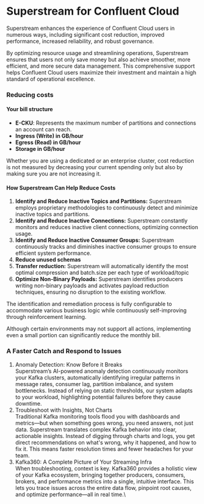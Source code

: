 # Superstream for Confluent Cloud

Superstream enhances the experience of Confluent Cloud users in numerous ways, including significant cost reduction, improved performance, increased reliability, and robust governance.&#x20;

By optimizing resource usage and streamlining operations, Superstream ensures that users not only save money but also achieve smoother, more efficient, and more secure data management. This comprehensive support helps Confluent Cloud users maximize their investment and maintain a high standard of operational excellence.

### Reducing costs

#### Your bill structure

* **E-CKU**: Represents the maximum number of partitions and connections an account can reach.
* **Ingress (Write) in GB/hour**
* **Egress (Read) in GB/hour**
* **Storage in GB/hour**

Whether you are using a dedicated or an enterprise cluster, cost reduction is not measured by decreasing your current spending only but also by making sure you are not increasing it.

#### How Superstream Can Help Reduce Costs

1. **Identify and Reduce Inactive Topics and Partitions:** Superstream employs proprietary methodologies to continuously detect and minimize inactive topics and partitions.
2. **Identify and Reduce Inactive Connections:** Superstream constantly monitors and reduces inactive client connections, optimizing connection usage.
3. **Identify and Reduce Inactive Consumer Groups:** Superstream continuously tracks and diminishes inactive consumer groups to ensure efficient system performance.
4. **Reduce unused schemas**
5. **Transfer reduction:** Superstream will automatically identify the most optimal compression and batch.size per each type of workload/topic
6. **Optimize Non-Binary Payloads:** Superstream identifies producers writing non-binary payloads and activates payload reduction techniques, ensuring no disruption to the existing workflow.

The identification and remediation process is fully configurable to accommodate various business logic while continuously self-improving through reinforcement learning.&#x20;

Although certain environments may not support all actions, implementing even a small portion can significantly reduce the monthly bill.

### A Faster Catch and Respond to Issues

1. Anomaly Detection: Know Before it Breaks\
   Superstream’s AI-powered anomaly detection continuously monitors your Kafka clusters, automatically identifying irregular patterns in message rates, consumer lag, partition imbalance, and system bottlenecks. Instead of relying on static thresholds, our system adapts to your workload, highlighting potential failures before they cause downtime.
2. Troubleshoot with Insights, Not Charts\
   Traditional Kafka monitoring tools flood you with dashboards and metrics—but when something goes wrong, you need answers, not just data. Superstream translates complex Kafka behavior into clear, actionable insights. Instead of digging through charts and logs, you get direct recommendations on what's wrong, why it happened, and how to fix it. This means faster resolution times and fewer headaches for your team.
3. Kafka360: A Complete Picture of Your Streaming Infra\
   When troubleshooting, context is key. Kafka360 provides a holistic view of your Kafka ecosystem, bringing together producers, consumers, brokers, and performance metrics into a single, intuitive interface. This lets you trace issues across the entire data flow, pinpoint root causes, and optimize performance—all in real time.\
